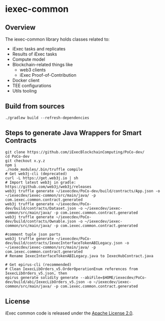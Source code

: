 # iexec-common

## Overview

The iexec-common library holds classes related to:
* iExec tasks and replicates
* Results of iExec tasks
* Compute model
* Blockchain-related things like
    * web3 clients
    * iExec Proof-of-Contribution
* Docker client
* TEE configurations
* Utils tooling

## Build from sources

```
./gradlew build --refresh-dependencies
```

## Steps to generate Java Wrappers for Smart Contracts

```
git clone https://github.com/iExecBlockchainComputing/PoCo-dev/
cd PoCo-dev
git checkout x.y.z
npm i
./node_modules/.bin/truffle compile
# Get web3j-cli (deprecated)
curl -L https://get.web3j.io | sh
# Import latest web3j in gradle: https://github.com/web3j/web3j/releases
web3j truffle generate ~/iexecdev/PoCo-dev/build/contracts/App.json -o ~/iexecdev/iexec-common/src/main/java/ -p com.iexec.common.contract.generated
web3j truffle generate ~/iexecdev/PoCo-dev/build/contracts/Dataset.json -o ~/iexecdev/iexec-common/src/main/java/ -p com.iexec.common.contract.generated
web3j truffle generate ~/iexecdev/PoCo-dev/build/contracts/Ownable.json -o ~/iexecdev/iexec-common/src/main/java/ -p com.iexec.common.contract.generated

#comment tuple json parts
web3j truffle generate ~/iexecdev/PoCo-dev/build/contracts/IexecInterfaceTokenABILegacy.json -o ~/iexecdev/iexec-common/src/main/java/ -p com.iexec.common.contract.generated
# Rename IexecInterfaceTokenABILegacy.java to IexecHubContract.java

# Get epirus-cli (recommended)
# Clean IexecLibOrders_v5.OrderOperationEnum references from IexecLibOrders_v5.json, then
epirus generate solidity generate --abiFile=$HOME/iexecdev/PoCo-dev/build/abi/IexecLibOrders_v5.json -o ~/iexecdev/iexec-common/src/main/java/ -p com.iexec.common.contract.generated

```

## License

iExec common code is released under the [Apache License 2.0](LICENSE).
